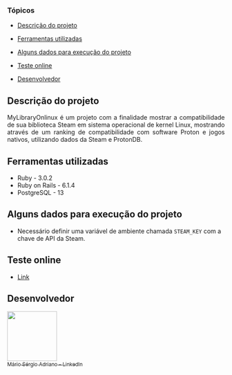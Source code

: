 ### Tópicos

- [Descrição do projeto](#descrição-do-projeto)

- [Ferramentas utilizadas](#ferramentas-utilizadas)

- [Alguns dados para execução do projeto](#alguns-dados-para-execução-do-projeto)

- [Teste online](#teste-online)

- [Desenvolvedor](#desenvolvedor)

## Descrição do projeto

<p align="justify">
 MyLibraryOnlinux é um projeto com a finalidade mostrar a compatibilidade de sua biblioteca Steam em sistema operacional de kernel Linux, mostrando através de um ranking de compatibilidade com software Proton e jogos nativos, utilizando dados da Steam e ProtonDB.</p>

## Ferramentas utilizadas

- Ruby - 3.0.2
- Ruby on Rails - 6.1.4
- PostgreSQL - 13

## Alguns dados para execução do projeto

- Necessário definir uma variável de ambiente chamada `STEAM_KEY` com a chave de API da Steam.

## Teste online

- [Link](https://mylibraryonlinux.herokuapp.com)

## Desenvolvedor

[<img src="https://avatars.githubusercontent.com/u/7767418?s=400&v=4" width=115><br><sub>Mário Sérgio Adriano - LinkedIn</sub>](https://br.linkedin.com/in/m%C3%A1rio-s%C3%A9rgio-adriano-5b0bb197)
